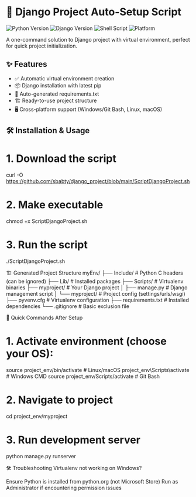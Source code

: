 # 🚀 Django Project Auto-Setup Script

![Python Version](https://img.shields.io/badge/python-3.7%2B-blue)
![Django Version](https://img.shields.io/badge/django-3.2%2B-green)
![Shell Script](https://img.shields.io/badge/shell_script-bash-purple)
![Platform](https://img.shields.io/badge/platform-windows%20%7C%20linux%20%7C%20macos-lightgrey)

A one-command solution to Django project with virtual environment, perfect for quick project initialization.

## ✨ Features

- ✅ Automatic virtual environment creation
- 📦 Django installation with latest pip
- 📝 Auto-generated requirements.txt
- 🏗️ Ready-to-use project structure
- 🖥️ Cross-platform support (Windows/Git Bash, Linux, macOS)

## 🛠️ Installation & Usage

# 1. Download the script
curl -O https://github.com/sbabty/django_project/blob/main/ScriptDjangoProject.sh

# 2. Make executable
chmod +x ScriptDjangoProject.sh

# 3. Run the script
./ScriptDjangoProject.sh


🏗️ Generated Project Structure
myEnv/
├── Include/               # Python C headers (can be ignored)
├── Lib/                   # Installed packages
├── Scripts/               # Virtualenv binaries
├── myproject/             # Your Django project
│   ├── manage.py	    # Django management script
│   └── myproject/         # Project config (settings/urls/wsgi)
├── pyvenv.cfg              # Virtualenv configuration
├── requirements.txt        # Installed dependencies
└── .gitignore             # Basic exclusion file

🚀 Quick Commands After Setup

# 1. Activate environment (choose your OS):
source project_env/bin/activate       # Linux/macOS
project_env\Scripts\activate          # Windows CMD
source project_env/Scripts/activate   # Git Bash

# 2. Navigate to project
cd project_env/myproject

# 3. Run development server
python manage.py runserver


🛠️ Troubleshooting
Virtualenv not working on Windows?

Ensure Python is installed from python.org (not Microsoft Store)
Run as Administrator if encountering permission issues
